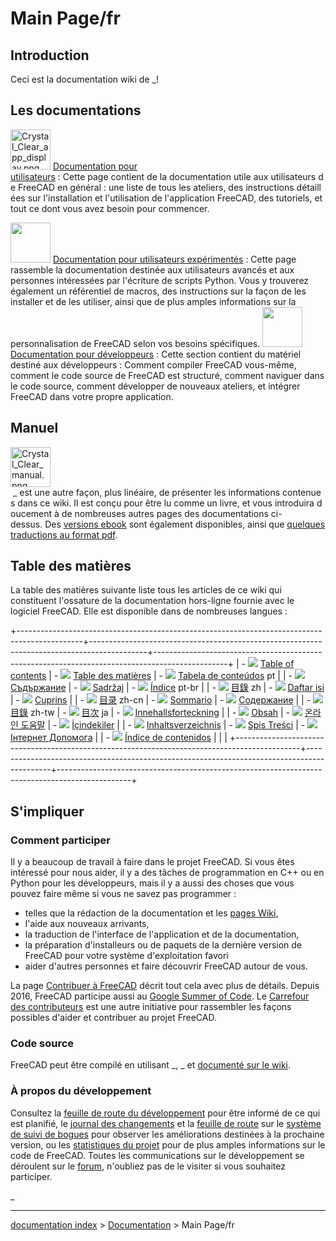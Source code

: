 # Main Page/fr
## Introduction

Ceci est la documentation wiki de _! 


## Les documentations 

<img alt="Crystal_Clear_app_display.png" src=images/Crystal_Clear_app_display.png  style="width:64px;"> [Documentation pour utilisateurs](User_hub/fr.md) : Cette page contient de la documentation utile aux utilisateurs de FreeCAD en général : une liste de tous les ateliers, des instructions détaillées sur l'installation et l'utilisation de l'application FreeCAD, des tutoriels, et tout ce dont vous avez besoin pour commencer.





<img alt="" src=images/Crystal_Clear_app_terminal.png  style="width:64px;"> [Documentation pour utilisateurs expérimentés](Power_users_hub/fr.md) : Cette page rassemble la documentation destinée aux utilisateurs avancés et aux personnes intéressées par l\'écriture de scripts Python. Vous y trouverez également un référentiel de macros, des instructions sur la façon de les installer et de les utiliser, ainsi que de plus amples informations sur la personnalisation de FreeCAD selon vos besoins spécifiques. 
 <img alt="" src=images/Crystal_Clear_app_tutorials.png  style="width:64px;"> [Documentation pour développeurs](Developer_hub/fr.md) : Cette section contient du matériel destiné aux développeurs : Comment compiler FreeCAD vous-même, comment le code source de FreeCAD est structuré, comment naviguer dans le code source, comment développer de nouveaux ateliers, et intégrer FreeCAD dans votre propre application. 


## Manuel

<img alt="Crystal_Clear_manual.png" src=images/Crystal_Clear_manual.png  style="width:64px;"> _ est une autre façon, plus linéaire, de présenter les informations contenues dans ce wiki. Il est conçu pour être lu comme un livre, et vous introduira doucement à de nombreuses autres pages des documentations ci-dessus. Des [versions ebook](https://www.gitbook.com/book/yorikvanhavre/a-freecad-manual/details) sont également disponibles, ainsi que [quelques traductions au format pdf](https://www.freecadweb.org/manual/).





## Table des matières 

La table des matières suivante liste tous les articles de ce wiki qui constituent l\'ossature de la documentation hors-ligne fournie avec le logiciel FreeCAD. Elle est disponible dans de nombreuses langues :

+----------------------------------------------------------------------------------------------+--------------------------------------------------------------------------------------------+------------------------------------------------------------------------------------------------+
| -   ![](images/Flag-en.jpg ) [Table of contents](Online_Help_Toc.md)       | -   ![](images/Flag-fr.jpg ) [Table des matières](Online_Help_Toc/fr.md) | -   ![](images/Flag-pt.jpg ) [Tabela de conteúdos](Online_Help_Toc/pt.md) pt |
| -   ![](images/Flag-bg.jpg ) [Съдържание](Online_Help_Toc/bg.md)           | -   ![](images/Flag-hr.jpg ) [Sadržaj](Online_Help_Toc/hr.md)            | -   ![](images/Flag-pt-br.jpg ) [Índice](Online_Help_Toc/pt-br.md) pt-br  |
| -   ![](images/Flag-cn.jpg‎ ) [目錄](Online_Help_Toc/zh.md) zh            | -   ![](images/Flag-id.jpg ) [Daftar isi](Online_Help_Toc/id.md)         | -   ![](images/Flag-ro.jpg ) [Cuprins](Online_Help_Toc/ro.md)                |
| -   ![](images/Flag-cn.jpg ) [目录](Online_Help_Toc/zh-cn.md) zh-cn        | -   ![](images/Flag-it.jpg ) [Sommario](Online_Help_Toc/it.md)           | -   ![](images/Flag-ru.jpg ) [Содержание](Online_Help_Toc/ru.md)             |
| -   ![](images/Flag-cn.jpg‎ ) [目錄](Online_Help_Toc/zh-tw.md) zh-tw      | -   ![](images/Flag-jp.jpg ) [目次](Online_Help_Toc/ja.md) ja            | -   ![](images/Flag-sv.jpg ) [Innehallsforteckning](Online_Help_Toc/sv.md)   |
| -   ![](images/Flag-cs.jpg ) [Obsah](Online_Help_Toc/cs.md)                | -   ![](images/Flag-ko.jpg ) [온라인 도움말](Online_Help_Toc/ko.md)      | -   ![](images/Flag-tr.jpg ) [İçindekiler](Online_Help_Toc/tr.md)            |
| -   ![](images/Flag-de.jpg ) [Inhaltsverzeichnis](Online_Help_Toc/de.md)   | -   ![](images/Flag-pl.jpg ) [Spis Treści](Online_Help_Toc/pl.md)        | -   ![](images/Flag-uk.jpg ) [Інтернет Допомога](Online_Help_Toc/uk.md)      |
| -   ![](images/Flag-es.jpg ) [Índice de contenidos](Online_Help_Toc/es.md) |                                                                                            |                                                                                                |
+----------------------------------------------------------------------------------------------+--------------------------------------------------------------------------------------------+------------------------------------------------------------------------------------------------+

## S\'impliquer

### Comment participer 

Il y a beaucoup de travail à faire dans le projet FreeCAD. Si vous êtes intéressé pour nous aider, il y a des tâches de programmation en C++ ou en Python pour les développeurs, mais il y a aussi des choses que vous pouvez faire même si vous ne savez pas programmer :

-   telles que la rédaction de la documentation et les [pages Wiki](WikiPages/fr.md),
-   l\'aide aux nouveaux arrivants,
-   la traduction de l\'interface de l\'application et de la documentation,
-   la préparation d\'installeurs ou de paquets de la dernière version de FreeCAD pour votre système d\'exploitation favori
-   aider d\'autres personnes et faire découvrir FreeCAD autour de vous.

La page [Contribuer à FreeCAD](help_FreeCAD/fr.md) décrit tout cela avec plus de détails. Depuis 2016, FreeCAD participe aussi au [Google Summer of Code](Google_Summer_of_Code.md). Le [Carrefour des contributeurs](Contributors_hub/fr.md) est une autre initiative pour rassembler les façons possibles d\'aider et contribuer au projet FreeCAD.

### Code source 

FreeCAD peut être compilé en utilisant _, _ et [documenté sur le wiki](Source_documentation/fr.md).

### À propos du développement 

Consultez la [feuille de route du développement](Development_roadmap/fr.md) pour être informé de ce qui est planifié, le [journal des changements](http://www.freecadweb.org/tracker/changelog_page.php) et la [feuille de route](http://www.freecadweb.org/tracker/roadmap_page.php) sur le [système de suivi de bogues](http://www.freecadweb.org/tracker) pour observer les améliorations destinées à la prochaine version, ou les [statistiques du projet](http://www.ohloh.net/p/freecad) pour de plus amples informations sur le code de FreeCAD. Toutes les communications sur le développement se déroulent sur le [forum](http://forum.freecadweb.org), n\'oubliez pas de le visiter si vous souhaitez participer.




_

---
[documentation index](../README.md) > [Documentation](Category_Documentation.md) > Main Page/fr
